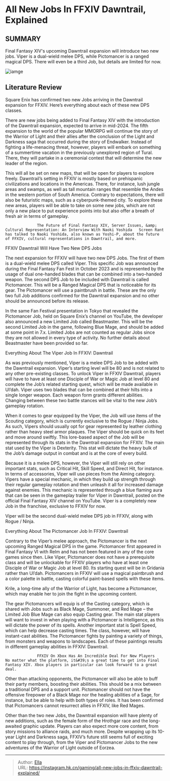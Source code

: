# All New Jobs In FFXIV Dawntrail, Explained


## SUMMARY 



  Final Fantasy XIV&#39;s upcoming Dawntrail expansion will introduce two new jobs.   Viper is a dual-wield melee DPS, while Pictomancer is a ranged magical DPS.   There will even be a third Job, but details are limited for now.  

![iamge](https://static1.srcdn.com/wordpress/wp-content/uploads/2024/01/ffxiv-dawntrail-jobs-viper-pictomancer.jpg)

## Literature Review

Square Enix has confirmed two new Jobs arriving in the Dawntrail expansion for FFXIV. Here’s everything about each of these new DPS classes.




There are new jobs being added to Final Fantasy XIV with the introduction of the Dawntrail expansion, expected to arrive in mid-2024. The fifth expansion to the world of the popular MMORPG will continue the story of the Warrior of Light and their allies after the conclusion of the Light and Darkness saga that occurred during the story of Endwalker. Instead of fighting a life-menacing threat, however, players will embark on something of a summertime vacation in the previously unexplored region of Tural. There, they will partake in a ceremonial contest that will determine the new leader of the region.




This will all be set on new maps, that will be open for players to explore freely. Dawntrail’s setting in FFXIV is mostly based on prehispanic civilizations and locations in the Americas. There, for instance, lush jungle areas and swamps, as well as tall mountain ranges that resemble the Andes in the western portion of South America. Contrary to expectations, there will also be futuristic maps, such as a cyberpunk-themed city. To explore these new areas, players will be able to take on some new jobs, which are not only a new place to put experience points into but also offer a breath of fresh air in terms of gameplay.

                  The Future of Final Fantasy XIV, Server Issues, &amp; Cultural Representation: An Interview With Naoki Yoshida   Screen Rant has talked to Naoki Yoshida, also known as Yoshi-P, about the future of FFXIV, cultural representations in Dawntrail, and more.   


 FFXIV Dawntrail Will Have Two New DPS Jobs 
         




The next expansion for FFXIV will have two new DPS Jobs. The first of them is a dual-wield melee DPS called Viper. This specific Job was announced during the Final Fantasy Fan Fest in October 2023 and is represented by the usage of dual one-handed blades that can be combined into a two-handed weapon. The second DPS Job to be included with Dawntrail is called Pictomancer. This will be a Ranged Magical DPS that is noticeable for its gear. The Pictomancer will use a paintbrush in battle. These are the only two full Job additions confirmed for the Dawntrail expansion and no other should be announced before its release.



In the same Fan Festival presentation in Tokyo that revealed the Pictomancer Job, held on Square Enix’s channel on YouTube, the developer also announced a new Limited Job called Beastmaster. This will be the second Limited Job in the game, following Blue Mage, and should be added at some point in 7.x. Limited Jobs are not counted as regular Jobs since they are not allowed in every type of activity. No further details about Beastmaster have been provided so far.






 Everything About The Viper Job In FFXIV: Dawntrail 
          




As was previously mentioned, Viper is a melee DPS Job to be added with the Dawntrail expansion. Viper’s starting level will be 80 and is not related to any other pre-existing classes. To unlock Viper in FFXIV Dawntrail, players will have to have at least one Disciple of War or Magic Job at level 80 and complete the Job’s related starting quest, which will be made available in Ul’dah. Viper uses two blades that can be combined at their hilts into a single longer weapon. Each weapon form grants different abilities. Changing between these two battle stances will be vital to the new Job’s gameplay rotation.


 

When it comes to gear equipped by the Viper, the Job will use items of the Scouting category, which is currently exclusive to the Rogue / Ninja Jobs. As such, Vipers should usually opt for gear represented by leather clothing rather than heavy steel armor plaques. The Viper should be quick on its feet and move around swiftly. This lore-based aspect of the Job will be represented through its stats in the Dawntrail expansion for FFXIV. The main stat used by the Viper is Dexterity. This stat will dictate the heavy bulk of the Job’s damage output in combat and is at the core of every build.




Because it is a melee DPS, however, the Viper will still rely on other important stats, such as Critical Hit, Skill Speed, and Direct Hit, for instance. In terms of accessories, Viper will use pieces from the Aiming category. Vipers have a special mechanic, in which they build up strength through their regular gameplay rotation and then unleash it all for increased damage against enemies. This mechanic is represented through a blue flaming aura that can be seen in the gameplay trailer for Viper in Dawntrail, posted on the official Final Fantasy XIV channel on YouTube. Viper is a completely new Job in the franchise, exclusive to FFXIV for now.



Viper will be the second dual-wield melee DPS job in FFXIV, along with Rogue / Ninja.






 Everything About The Pictomancer Job In FFXIV: Dawntrail 
          




Contrary to the Viper’s melee approach, the Pictomancer is the next upcoming Ranged Magical DPS in the game. Pictomancer first appeared in Final Fantasy VI with Relm and has not been featured in any of the core games since then. Like Viper, Pictomancer does not have a prerequisite class and will be unlockable for FFXIV players who have at least one Disciple of War or Magic Job at level 80. Its starting quest will be in Gridania rather than Ul’dah. Pictomancers in FFXIV will use a magical paintbrush and a color palette in battle, casting colorful paint-based spells with these items.



Krile, a long-time ally of the Warrior of Light, has become a Pictomancer, which may enable her to join the fight in the upcoming content.




The gear Pictomancers will equip is of the Casting category, which is shared with Jobs such as Black Mage, Summoner, and Red Mage – the Limited Job Blue Mage can also equip Casting gear. The main stat players will want to invest in when playing with a Pictomancer is Intelligence, as this will dictate the power of its spells. Another important stat is Spell Speed, which can help decrease casting times. The class, however, will have instant-cast abilities. The Pictomancer fights by painting a variety of things, from monsters and weapons to landscapes. Each of these paintings results in different gameplay abilities in FFXIV: Dawntrail.




                  FFXIV On Xbox Has An Incredible Deal For New Players   No matter what the platform, it&#39;s a great time to get into Final Fantasy XIV. Xbox players in particular can look forward to a great deal.   

Other than attacking opponents, the Pictomancer will also be able to buff their party members, boosting their abilities. This should be a mix between a traditional DPS and a support unit. Pictomancer should not have the offensive firepower of a Black Mage nor the healing abilities of a Sage, for instance, but be able to help with both types of roles. It has been confirmed that Pictomancers cannot resurrect allies in FFXIV, like Red Mages.

Other than the two new Jobs, the Dawntrail expansion will have plenty of new additions, such as the female form of the Hrothgar race and the long-awaited graphic update. Players can also expect more core content, from story missions to alliance raids, and much more. Despite wrapping up its 10-year Light and Darkness saga, FFXIV’s future still seems full of exciting content to play through, from the Viper and Pictomancer Jobs to the new adventures of the Warrior of Light outside of Eorzea.






---

> Author: [Ella](https://instagram.hk.cn/)  
> URL: https://instagram.hk.cn/gaming/all-new-jobs-in-ffxiv-dawntrail-explained/  

